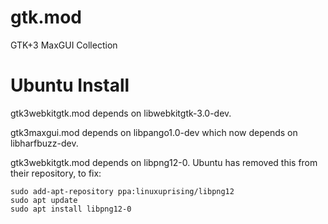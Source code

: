 # gtk.mod
GTK+3 MaxGUI Collection

# Ubuntu Install

gtk3webkitgtk.mod depends on libwebkitgtk-3.0-dev.

gtk3maxgui.mod depends on libpango1.0-dev which now depends on libharfbuzz-dev.

gtk3webkitgtk.mod depends on libpng12-0. Ubuntu has removed this from their repository, to fix:
```
sudo add-apt-repository ppa:linuxuprising/libpng12
sudo apt update
sudo apt install libpng12-0
```

